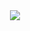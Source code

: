 <div align="center">
<img src="https://github.com/user-attachments/assets/07be9e98-df93-4705-b0f1-f504941bd467">


</div>

